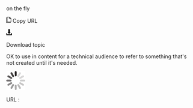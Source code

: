 # 

on the fly

![Copy URL](media/on-the-fly/Copy.png)
Copy URL

![Download](media/on-the-fly/Download.png)

Download topic

OK to use in content for a technical audience to refer to something that's not created until it's needed. 

![In progress](media/on-the-fly/activity-large.gif)

URL :
